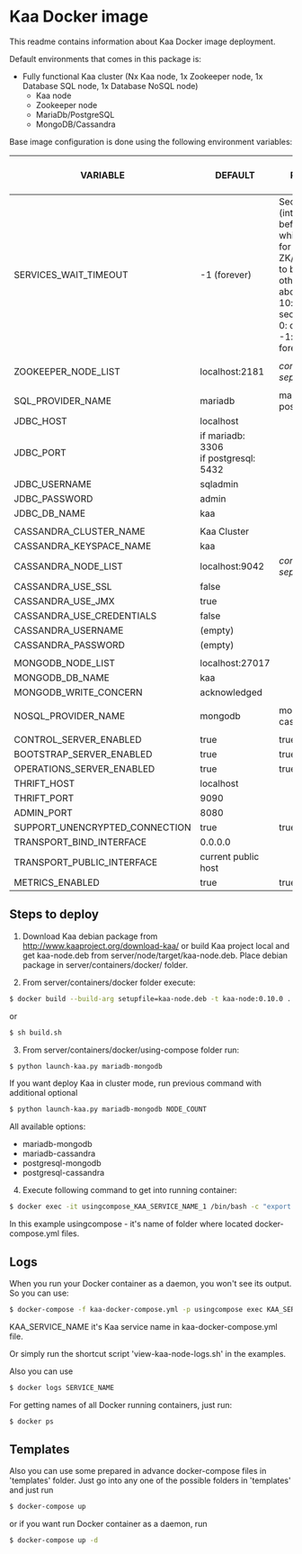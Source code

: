 # Kaa Docker image

This readme contains information about Kaa Docker image deployment.

Default environments that comes in this package is:
  - Fully functional Kaa cluster (Nx Kaa node, 1x Zookeeper node, 1x Database SQL node, 1x Database NoSQL node)
    - Kaa node
    - Zookeeper node
    - MariaDb/PostgreSQL
    - MongoDB/Cassandra

Base image configuration is done using the following environment variables:

 | VARIABLE         		       	|   DEFAULT					| NOTE / POSSIBLE VALUES
 | -----------------------------	|--------------------------	| ----------------------------
 | SERVICES_WAIT_TIMEOUT			| -1 (forever)				| Seconds (integer) before timeout while waiting for ZK/SQL/NoSQL to be ready, otherwise abort.<br>10: wait 10 seconds.<br>0: don't wait<br>-1: wait forever.
 |								|							|
 | ZOOKEEPER_NODE_LIST			| localhost:2181			| <i>comma separated list</i>
 | 								| 							|
 | SQL_PROVIDER_NAME				| mariadb 					| mariadb , postgresql
 | JDBC_HOST						| localhost					|
 | JDBC_PORT						| if mariadb: 3306<br>if postgresql: 5432 |
 | JDBC_USERNAME					| sqladmin					|
 | JDBC_PASSWORD					| admin						|
 | JDBC_DB_NAME					| kaa 						|
 								| 							|
 | CASSANDRA_CLUSTER_NAME		| Kaa Cluster 				|
 | CASSANDRA_KEYSPACE_NAME		| kaa 						|
 | CASSANDRA_NODE_LIST			| localhost:9042 			| <i>comma separated list</i>
 | CASSANDRA_USE_SSL				| false 					|
 | CASSANDRA_USE_JMX				| true 						|
 | CASSANDRA_USE_CREDENTIALS		| false 					|
 | CASSANDRA_USERNAME 			| (empty) 					|
 | CASSANDRA_PASSWORD 			| (empty) 					| 
 | 								| 							| 
 | MONGODB_NODE_LIST 			| localhost:27017 			| 
 | MONGODB_DB_NAME				| kaa 						| 
 | MONGODB_WRITE_CONCERN 		| acknowledged 				| 
 | 								| 							| 
 | NOSQL_PROVIDER_NAME			| mongodb 					| mongodb , cassandra
 |								|							|
 | CONTROL_SERVER_ENABLED		| true						| true/false
 | BOOTSTRAP_SERVER_ENABLED		| true						| true/false
 | OPERATIONS_SERVER_ENABLED		| true						| true/false
 | THRIFT_HOST					| localhost					| 
 | THRIFT_PORT					| 9090						| 
 | ADMIN_PORT					| 8080						| 
 | SUPPORT_UNENCRYPTED_CONNECTION | true						| true/false
 | TRANSPORT_BIND_INTERFACE		| 0.0.0.0					| 
 | TRANSPORT_PUBLIC_INTERFACE	| current public host					|
 | METRICS_ENABLED				| true 						| true/false
 
## Steps to deploy

1. Download Kaa debian package from http://www.kaaproject.org/download-kaa/
 or build Kaa project local and get kaa-node.deb from server/node/target/kaa-node.deb.
 Place debian package in server/containers/docker/ folder.

2. From server/containers/docker folder execute:
```sh
$ docker build --build-arg setupfile=kaa-node.deb -t kaa-node:0.10.0 .
```
or
```sh
$ sh build.sh
```
3. From server/containers/docker/using-compose folder run:
```sh
$ python launch-kaa.py mariadb-mongodb
```
If you want deploy Kaa in cluster mode, run previous command with additional optional
```sh
$ python launch-kaa.py mariadb-mongodb NODE_COUNT
```
All available options:

* mariadb-mongodb
* mariadb-cassandra
* postgresql-mongodb
* postgresql-cassandra

4. Execute following command to get into running container:
```sh
$ docker exec -it usingcompose_KAA_SERVICE_NAME_1 /bin/bash -c "export TERM=xterm; exec bash"
```

In this example usingcompose - it's name of folder where located docker-compose.yml files.

## Logs
 
When you run your Docker container as a daemon, you won't see its output. So you can use:
```sh
$ docker-compose -f kaa-docker-compose.yml -p usingcompose exec KAA_SERVICE_NAME sh /kaa/tail-node.sh
```
KAA_SERVICE_NAME it's Kaa service name in kaa-docker-compose.yml file.

Or simply run the shortcut script 'view-kaa-node-logs.sh' in the examples.

Also you can use
```sh
$ docker logs SERVICE_NAME
```
For getting names of all Docker running containers, just run:

```sh
$ docker ps
```

## Templates

Also you can use some prepared in advance docker-compose files in 'templates' folder.
Just go into any one of the possible folders in 'templates' and just run
```sh
$ docker-compose up
```
or if you want run Docker container as a daemon, run

```sh
$ docker-compose up -d
```